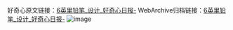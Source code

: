 好奇心原文链接：[6英里铅笔_设计_好奇心日报-](https://www.qdaily.com/articles/2631.html)
WebArchive归档链接：[6英里铅笔_设计_好奇心日报-](http://web.archive.org/web/20190623151251/https://www.qdaily.com/articles/2631.html)
![image](http://ww3.sinaimg.cn/large/007d5XDply1g3v6c90213j30u02sp4c5)